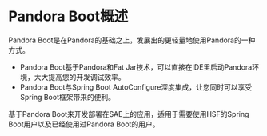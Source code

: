# Pandora Boot概述

Pandora Boot是在Pandora的基础之上，发展出的更轻量地使用Pandora的一种方式。

-   Pandora Boot基于Pandora和Fat Jar技术，可以直接在IDE里启动Pandora环境，大大提高您的开发调试效率。
-   Pandora Boot与Spring Boot AutoConfigure深度集成，让您同时可以享受Spring Boot框架带来的便利。

基于Pandora Boot来开发部署在SAE上的应用，适用于需要使用HSF的Spring Boot用户以及已经使用过Pandora Boot的用户。

